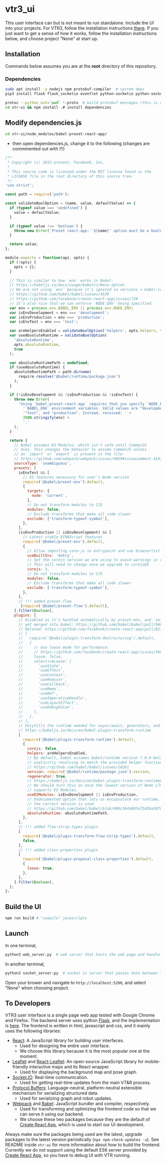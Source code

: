 # vtr3_ui

This user interface can but is not meant to run standalone. Include the UI into your projects. For VTR3, follow the installation instructions [there](https://github.com/utiasASRL/vtr3). If you just want to get a sense of how it works, follow the installation instructions below, and choose project "None" at start up.

## Installation

Commands below assumes you are at the **root** directory of this repository.

### Dependencies

```bash
sudo apt install -y nodejs npm protobuf-compiler  # system deps
pip3 install flask flask_socketio eventlet python-socketio python-socketio[client] websocket-client  # python deps
```
```bash
protoc --python_out=`pwd` *.proto  # build protobuf messages (this is optional since we commit the resulting python scripts, run this command after you make any change to the proto files)
cd vtr-ui && npm install .# install dependencies
```

## Modify dependencies.js

```bash
cd vtr-ui/node_modules/babel-preset-react-app/
```
- then open dependencies.js, change it to the following (changes are commmented out with !!!)
```javascript
/**
 * Copyright (c) 2015-present, Facebook, Inc.
 *
 * This source code is licensed under the MIT license found in the
 * LICENSE file in the root directory of this source tree.
 */
'use strict';

const path = require('path');

const validateBoolOption = (name, value, defaultValue) => {
  if (typeof value === 'undefined') {
    value = defaultValue;
  }

  if (typeof value !== 'boolean') {
    throw new Error(`Preset react-app: '${name}' option must be a boolean.`);
  }

  return value;
};

module.exports = function(api, opts) {
  if (!opts) {
    opts = {};
  }

  // This is similar to how `env` works in Babel:
  // https://babeljs.io/docs/usage/babelrc/#env-option
  // We are not using `env` because it’s ignored in versions > babel-core@6.10.4:
  // https://github.com/babel/babel/issues/4539
  // https://github.com/facebook/create-react-app/issues/720
  // It’s also nice that we can enforce `NODE_ENV` being specified.
  var env = process.env.BABEL_ENV || process.env.NODE_ENV;
  var isEnvDevelopment = env === 'development';
  var isEnvProduction = env === 'production';
  var isEnvTest = env === 'test';

  var areHelpersEnabled = validateBoolOption('helpers', opts.helpers, false);
  var useAbsoluteRuntime = validateBoolOption(
    'absoluteRuntime',
    opts.absoluteRuntime,
    true
  );

  var absoluteRuntimePath = undefined;
  if (useAbsoluteRuntime) {
    absoluteRuntimePath = path.dirname(
      require.resolve('@babel/runtime/package.json')
    );
  }

  if (!isEnvDevelopment && !isEnvProduction && !isEnvTest) {
    throw new Error(
      'Using `babel-preset-react-app` requires that you specify `NODE_ENV` or ' +
        '`BABEL_ENV` environment variables. Valid values are "development", ' +
        '"test", and "production". Instead, received: ' +
        JSON.stringify(env) +
        '.'
    );
  }

  return {
    // Babel assumes ES Modules, which isn't safe until CommonJS
    // dies. This changes the behavior to assume CommonJS unless
    // an `import` or `export` is present in the file.
    // https://github.com/webpack/webpack/issues/4039#issuecomment-419284940
    sourceType: 'unambiguous',
    presets: [
      isEnvTest && [
        // ES features necessary for user's Node version
        require('@babel/preset-env').default,
        {
          targets: {
            node: 'current',
          },
          // Do not transform modules to CJS
          modules: false,
          // Exclude transforms that make all code slower
          exclude: ['transform-typeof-symbol'],
        },
      ],
      (isEnvProduction || isEnvDevelopment) && [
        // Latest stable ECMAScript features
        require('@babel/preset-env').default,
        {
          // Allow importing core-js in entrypoint and use browserlist to select polyfills
          useBuiltIns: 'entry',
          // Set the corejs version we are using to avoid warnings in console
          // This will need to change once we upgrade to corejs@3
          corejs: 3,
          // Do not transform modules to CJS
          modules: false,
          // Exclude transforms that make all code slower
          exclude: ['transform-typeof-symbol'],
        },
      ],
      // !!! added preset-flow
       [require('@babel/preset-flow').default],
    ].filter(Boolean),
    plugins: [
      // Disabled as it's handled automatically by preset-env, and `selectiveLoose` isn't
      // yet merged into babel: https://github.com/babel/babel/pull/9486
      // Related: https://github.com/facebook/create-react-app/pull/8215
      // [
      //   require('@babel/plugin-transform-destructuring').default,
      //   {
      //     // Use loose mode for performance:
      //     // https://github.com/facebook/create-react-app/issues/5602
      //     loose: false,
      //     selectiveLoose: [
      //       'useState',
      //       'useEffect',
      //       'useContext',
      //       'useReducer',
      //       'useCallback',
      //       'useMemo',
      //       'useRef',
      //       'useImperativeHandle',
      //       'useLayoutEffect',
      //       'useDebugValue',
      //     ],
      //   },
      // ],
      // Polyfills the runtime needed for async/await, generators, and friends
      // https://babeljs.io/docs/en/babel-plugin-transform-runtime
      [
        require('@babel/plugin-transform-runtime').default,
        {
          corejs: false,
          helpers: areHelpersEnabled,
          // By default, babel assumes babel/runtime version 7.0.0-beta.0,
          // explicitly resolving to match the provided helper functions.
          // https://github.com/babel/babel/issues/10261
          version: require('@babel/runtime/package.json').version,
          regenerator: true,
          // https://babeljs.io/docs/en/babel-plugin-transform-runtime#useesmodules
          // We should turn this on once the lowest version of Node LTS
          // supports ES Modules.
          useESModules: isEnvDevelopment || isEnvProduction,
          // Undocumented option that lets us encapsulate our runtime, ensuring
          // the correct version is used
          // https://github.com/babel/babel/blob/090c364a90fe73d36a30707fc612ce037bdbbb24/packages/babel-plugin-transform-runtime/src/index.js#L35-L42
          absoluteRuntime: absoluteRuntimePath,
        },
      ],
      // !!! added flow-strip-types plugin
      [
        require('@babel/plugin-transform-flow-strip-types').default,
        false,
      ],
      // !!! added class-properties plugin
      [
        require('@babel/plugin-proposal-class-properties').default,
        {
          loose: true,
        },
      ],
    ].filter(Boolean),
  };
};

```
## Build the UI

```bash
npm run build # "compile" javascripts
```

## Launch

In one terminal,

```bash
python3 web_server.py  # web server that hosts the web page and handle some requests from the frontend
```

In another terminal,

```bash
python3 socket_server.py  # socket io server that passes data between the frontend and other systems, mainly used to send updates from vtr to the frontend
```

Open your brower and navigate to `http://localhost:5200`, and select "None" when choosing project.

## To Developers

VTR3 user interface is a single page web app tested with Google Chrome and Firefox. The backend server uses python [Flask](https://flask.palletsprojects.com/en/1.1.x/), and the implementation is [here](./web_server.py). The frontend is written in html, javascript and css, and it mainly uses the following libraries:

- [React](https://reactjs.org/): A JavaScript library for building user interfaces.
  - Used for designing the entire user interface.
  - We choose this library because it is the most popular one at the moment.
- [Leaflet](https://leafletjs.com/) and [React-Leaflet](https://react-leaflet.js.org/): An open-source JavaScript library for mobile-friendly interactive maps and its React wrapper.
  - Used for displaying the background map and pose graph.
- [Socket.IO](https://socket.io/): Real-time communication.
  - Used for getting real-time updates from the main VT&R process.
- [Protocol Buffers](https://developers.google.com/protocol-buffers): Language-neutral, platform-neutral extensible mechanism for serializing structured data.
  - Used for serializing graph and robot updates.
- [Webpack](https://webpack.js.org/) and [Babel](https://babeljs.io/): JavaScript bundler and compiler, respectively.
  - Used for transforming and optimizing the frontend code so that we can serve it using our backend.
  - We choose these two packages because they are the default of [Create React App](https://create-react-app.dev/), which is used to start our UI development.

Always make sure the packages being used are the latest, upgrade packages to the latest version periodically (`npx npm-check-updates -u`). See README inside `vtr-ui` for more information about how to build the frontend. Currently we do not support using the default ES6 server provided by [Create React App](https://create-react-app.dev/), so you have to debug UI with VTR running.
